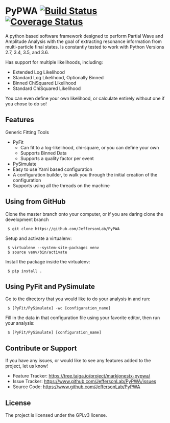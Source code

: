 PyPWA [![Build Status](https://travis-ci.org/JeffersonLab/PyPWA.svg?branch=development)](https://travis-ci.org/JeffersonLab/PyPWA) [![Coverage Status](https://coveralls.io/repos/github/JeffersonLab/PyPWA/badge.svg?branch=development)](https://coveralls.io/github/JeffersonLab/PyPWA?branch=development)
=====

A python based software framework designed to perform Partial Wave and 
Amplitude Analysis with the goal of extracting resonance information from 
multi-particle final states.
Is constantly tested to work with Python Versions 2.7, 3.4, 3.5, and 3.6.

Has support for multiple likelihoods, including:
 - Extended Log Likelihood
 - Standard Log Likelihood, Optionally Binned
 - Binned ChiSquared Likelihood
 - Standard ChiSquared Likelihood
 
 You can even define your own likelihood, or calculate entirely without one
 if you chose to do so!
 
Features
--------

Generic Fitting Tools
- PyFit
  - Can fit to a log-likelihood, chi-square, or you can define your own
  - Supports Binned Data
  - Supports a quality factor per event
- PySimulate
- Easy to use Yaml based configuration
- A configuration builder, to walk you through the initial creation of 
  the configuration
- Supports using all the threads on the machine


Using from GitHub
-----------------

Clone the master branch onto your computer, or if you are daring clone the 
development branch

     $ git clone https://github.com/JeffersonLab/PyPWA

Setup and activate a virtualenv:

     $ virtualenv --system-site-packages venv
     $ source venv/bin/activate

Install the package inside the virtualenv:

     $ pip install .


Using PyFit and PySimulate
--------------------------

Go to the directory that you would like to do your analysis in and run:

     $ [PyFit/PySimulate] -wc [configuration_name]

Fill in the data in that configuration file using your favorite editor,
then run your analysis:

     $ [PyFit/PySimulate] [configuration_name]


Contribute or Support
---------------------
If you have any issues, or would like to see any features added to the 
project, let us know!

- Feature Tracker: <https://tree.taiga.io/project/markjonestx-pypwa/>
- Issue Tracker: <https://www.github.com/JeffersonLab/PyPWA/issues>
- Source Code: <https://www.github.com/JeffersonLab/PyPWA>


License
-------

The project is licensed under the GPLv3 license.

